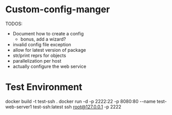 # Custom-config-manger
TODOS:
- Document how to create a config
    - bonus, add a wizard?
- invalid config file exception
- allow for latest version of package
- str/print reprs for objects
- parallelization per host 
- actually configure the web service

# Test Environment
docker build -t test-ssh .
docker run -d -p 2222:22 -p 8080:80 --name test-web-server1 test-ssh:latest
ssh root@127.0.0.1 -p 2222